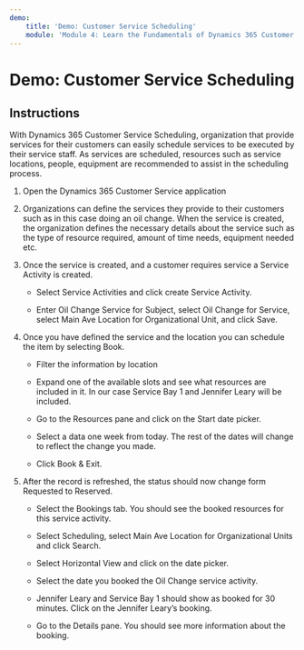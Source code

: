 ```yaml
---
demo:
    title: 'Demo: Customer Service Scheduling'
    module: 'Module 4: Learn the Fundamentals of Dynamics 365 Customer Service'
---
```


# Demo: Customer Service Scheduling

## Instructions

With Dynamics 365 Customer Service Scheduling, organization that provide services for their customers can easily schedule services to be executed by their service staff. As services are scheduled, resources such as service locations, people, equipment are recommended to assist in the scheduling process. 

1. Open the Dynamics 365 Customer Service application

2. Organizations can define the services they provide to their customers such as in this case doing an oil change. When the service is created, the organization defines the necessary details about the service such as the type of resource required, amount of time needs, equipment needed etc. 

 

3. Once the service is created, and a customer requires service a Service Activity is created. 

	- Select Service Activities and click create Service Activity.

	- Enter Oil Change Service for Subject, select Oil Change for Service, select Main Ave Location for Organizational Unit, and click Save.

 

4. Once you have defined the service and the location you can schedule the item by selecting Book.

	- Filter the information by location 

	- Expand one of the available slots and see what resources are included in it. In our case Service Bay 1 and Jennifer Leary will be included.

	- Go to the Resources pane and click on the Start date picker.

	- Select a data one week from today. The rest of the dates will change to reflect the change you made. 

	- Click Book & Exit.

 

5. After the record is refreshed, the status should now change form Requested to Reserved.

	- Select the Bookings tab. You should see the booked resources for this service activity.

	- Select Scheduling, select Main Ave Location for Organizational Units and click Search.

	- Select Horizontal View and click on the date picker.

	- Select the date you booked the Oil Change service activity.

	- Jennifer Leary and Service Bay 1 should show as booked for 30 minutes. Click on the Jennifer Leary’s booking.

	- Go to the Details pane. You should see more information about the booking.
